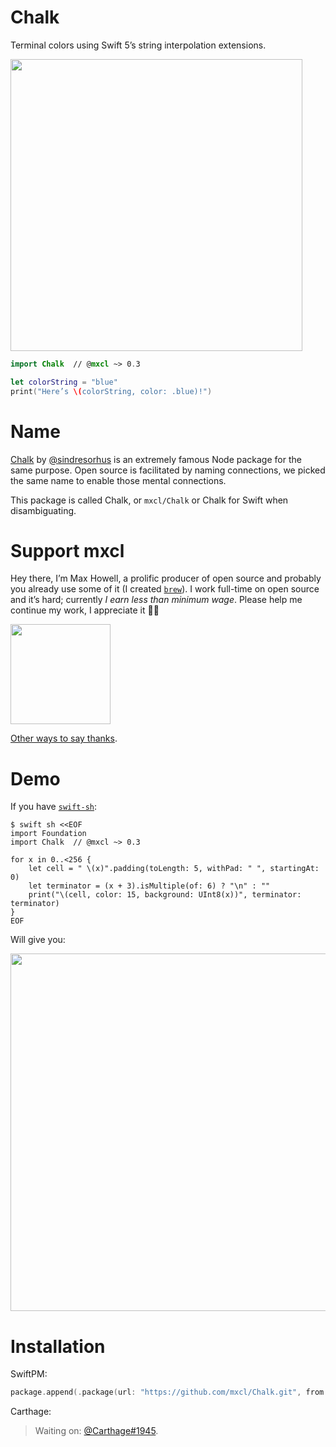 # Chalk

Terminal colors using Swift 5’s string interpolation extensions.

<img src="../gh-pages/Screenshot.1.png" width="467">

```swift
import Chalk  // @mxcl ~> 0.3

let colorString = "blue"
print("Here’s \(colorString, color: .blue)!")
```

# Name

[Chalk] by [@sindresorhus] is an extremely famous Node package for the same
purpose. Open source is facilitated by naming connections, we picked the same
name to enable those mental connections.

This package is called Chalk, or `mxcl/Chalk` or Chalk for Swift when
disambiguating.

[@sindresorhus]: https://github.com/sindresorhus
[Chalk]: https://github.com/chalk/chalk

# Support mxcl

Hey there, I’m Max Howell, a prolific producer of open source and probably you
already use some of it (I created [`brew`]). I work full-time on open source and
it’s hard; currently *I earn less than minimum wage*. Please help me continue my
work, I appreciate it 🙏🏻

<a href="https://www.patreon.com/mxcl">
	<img src="https://c5.patreon.com/external/logo/become_a_patron_button@2x.png" width="160">
</a>

[Other ways to say thanks](http://mxcl.dev/#donate).

[`brew`]: https://brew.sh

# Demo

If you have [`swift-sh`]:

```
$ swift sh <<EOF
import Foundation
import Chalk  // @mxcl ~> 0.3

for x in 0..<256 {
    let cell = " \(x)".padding(toLength: 5, withPad: " ", startingAt: 0)
    let terminator = (x + 3).isMultiple(of: 6) ? "\n" : ""
    print("\(cell, color: 15, background: UInt8(x))", terminator: terminator)
}
EOF
```

Will give you:

<img src='../gh-pages/Screenshot.2.png' width='572'>

[`swift-sh`]: https://github.com/mxcl/swift-sh

# Installation

SwiftPM:

```swift
package.append(.package(url: "https://github.com/mxcl/Chalk.git", from: "0.1.0"))
```

Carthage:

> Waiting on: [@Carthage#1945](https://github.com/Carthage/Carthage/pull/1945).
